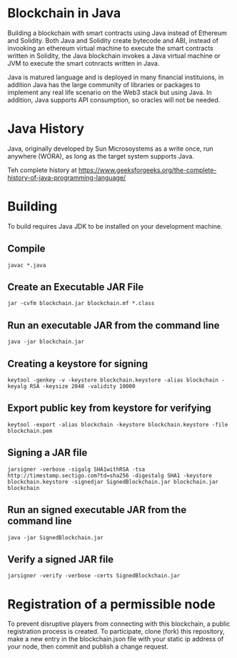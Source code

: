 # Blockchain in Java
Building a blockchain with smart contracts using Java instead of Ethereum and Solidity. Both Java and Solidity create bytecode and ABI, instead of invooking an ethereum virtual machine to execute the smart contracts written in Solidity, the Java blockchain invokes a Java virtual machine or JVM to execute the smart cotnracts written in Java.

Java is matured language and is deployed in many financial instituions, in addition Java has the large community of libraries or packages to implement any real life scenario on the Web3 stack but using Java. In addition, Java supports API consumption, so oracles will not be needed.

# Java History
Java, originally developed by Sun Microsoystems as a write once, run anywhere (WORA), as long as the target system supports Java.

Teh complete history at https://www.geeksforgeeks.org/the-complete-history-of-java-programming-language/

# Building
To build requires Java JDK to be installed on your development machine.

## Compile

    javac *.java

## Create an Executable JAR File

    jar -cvfm blockchain.jar blockchain.mf *.class

## Run an executable JAR from the command line

    java -jar blockchain.jar

## Creating a keystore for signing

    keytool -genkey -v -keystore blockchain.keystore -alias blockchain -keyalg RSA -keysize 2048 -validity 10000

## Export public key from keystore for verifying

    keytool -export -alias blockchain -keystore blockchain.keystore -file blockchain.pem

## Signing a JAR file

    jarsigner -verbose -sigalg SHA1withRSA -tsa http://timestamp.sectigo.com?td=sha256 -digestalg SHA1 -keystore blockchain.keystore -signedjar SignedBlockchain.jar blockchain.jar blockchain
    
## Run an signed executable JAR from the command line

    java -jar SignedBlockchain.jar

## Verify a signed JAR file

    jarsigner -verify -verbose -certs SignedBlockchain.jar

# Registration of a permissible node
To prevent disruptive players from connecting with this blockchain, a public registration process is created. To participate, clone (fork) this repository, make a new entry in the blockchain.json file with your static ip address of your node, then commit and publish a change request.
